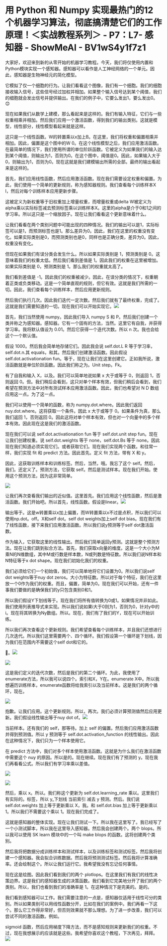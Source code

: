 # 用 Python 和 Numpy 实现最热门的12个机器学习算法，彻底搞清楚它们的工作原理！＜实战教程系列＞ - P7：L7- 感知器 - ShowMeAI - BV1wS4y1f7z1

大家好，欢迎来到新的从零开始的机器学习教程。今天，我们将仅使用内置和Python模块实现一个感知器。感知器可以看作是人工神经网络的一个单元。因此，感知器是生物神经元的简化模型。

它模拟了仅一个细胞的行为。让我们看看这个图像，我们有一个细胞。我们的细胞接收输入信号，这些信号经过加权并相加。如果整个输入信号达到某个阈值，我们的细胞就会发出信号并提供输出。在我们的例子中，它要么发出1，要么发出0。😊

现在如果我们从数学上建模，那么看起来是这样的。我们有输入特征，它们与一些权重相乘并相加。然后我们应用一个激活函数，得到我们的输出类别。这就是模型，线性部分，线性模型看起来就是这样。

这只是一个线性函数。W的转置乘以x加上B。在这里，我们将权重和偏置相乘并相加。因此，偏置是这个图中的W 0。在这个线性模型之后，我们应用激活函数。在最简单的情况下，我们使用所谓的单位阶跃函数。它被定义为如果我们的输入达到某个阈值，则输出为1，否则为0。在这个图中，阈值是0。因此，如果输入大于0，则输出为1，否则为0。现在这就是我们建模输出所需的全部。最终的输出看起来是这样的。

首先，我们应用线性函数，然后应用激活函数。现在我们需要设定权重和偏置。为此，我们使用一个简单的更新规则，称为感知器规则。我们查看每个训练样本X I，然后对每个训练样本应用更新步骤。

这被定义为新权重等于旧权重加上增量权重，而增量权重或delta W被定义为alpha乘以实际标签减去预测标签乘以训练样本X。这里的alpha是介于0和1之间的学习率。所以这只是一个缩放因子。现在让我们看看这个更新意味着什么。

让我们看看在两个类别问题中可能出现的四种情况。我们的输出可以是1，实际标签可以是1，而预测标签也是1。那么差异为0。因此，我们在这里的权重没有变化。如果实际类别是0，而预测类别也是0，同样也是正确分类，差异为0。因此，权重没有变化。

但现在如果我们有误分类会发生什么。所以如果实际类别是 1，预测类别是 0。这意味着我们的权重太低。然后我们看到差值是 1。因此我们的权重在这里被增加。如果实际类别是 0，预测类别是 1。那么我们的权重就太高了。

我们看到差值是 -1。因此我们的权重被减少。因此，在误分类的情况下，权重朝着正类或负类移动。这是一个简单直观的规则，但它有效。这就是我们所需的一切。因此，我们查看每个训练样本，然后应用更新规则。

然后我们执行几次。因此我们迭代一定次数。然后我们就有了最终权重，完成了。这就是我们需要知道的一切。现在我们可以开始实现它。![](img/47427fb8775e23c1bec39e64630a9c33_1.png)

首先，我们当然使用 numpy。因此我们导入 numpy S 和 P。然后我们创建一个类并称之为感知器。感知器。它有一个固有的方法，当然。这里它有自我，并获得学习率。我将默认值设为 0.01。然后它获得一个迭代次数。所以 n 次。我也会给这个一个默认值。

假设 1000。然后我会简单地存储它们。因此我会说 self.dot.L R 等于学习率，self.dot.n.其 equals，和其。然后我们创建激活函数。因此假设 self.dot.activationation fun。等于，现在让我们在这里创建它。正如我所说，激活函数就是单位阶跃函数。因此我们称之为。Unit step。Fk。

有了自我和输入 X，以及。我们可以简单地说如果 x 大于或等于 0，则返回 1，否则返回 0。但。我们稍后会看到，这只对单个样本有效，但我们稍后会看到，我们希望在预测方法中对所有测试样本应用激活函数。因此，我们也希望对 N D 数组应用这一点。为了这一点。

我们可以使用一个简单的函数，称为 numpy.dot.where。因此我们返回 nuy.dot.where。这将获取一个条件。因此 x 大于或等于 0。如果条件为真，那么我们返回 1，否则返回 0。因此这将对单个样本有效，但也对一个向量中的多个样本有效。因此现在这是我们的激活函数。

现在我们可以说 self.dot.activationation fun 等于 self.dot.unit step fun。现在让我们创建权重。说 self.dot.weights 等于 none，self.dot.Bs 等于 none。因此现在我们知道必须实现它们。或者获取它们。现在我们实现两个函数。和往常一样，我们实现 fit 和 predict 方法。因此首先。定义 fit 方法，带有 X 和 y。

因此，这获取训练样本和训练标签。然后，当然，哦。我忘了这个 self。然后，我们。还定义了。预测方法，它获取 self。然后是测试样本。现在我们开始。使用这个预测方法，因为这非常简单。

![](img/47427fb8775e23c1bec39e64630a9c33_3.png)

让我们再次查看我们输出的近似值。这里首先。我们应用这个线性函数，然后是激活函数。我们开始吧。所以首先，线性函数。假设是linear。![](img/47427fb8775e23c1bec39e64630a9c33_5.png)

输出等于。这是w转置乘以x加上偏置，而W转置乘以x不过是点积，所以我们可以使用np.dot。off。X和self dot。self dot weights加上self dot bias。现在我们有了线性函数，接下来我们应用激活函数。所以我们说y预测等于self dot激活函数。

作为输入，它获取这里的线性输出。然后我们简单返回y预测。这就是整个预测方法。现在让我们跳到拟合方法。首先，我们获取x向量的维度。这是一个大小为M乘N的N维数组，其中M或行数是样本数，N或列数是特征数。所以我们说N样本和N特征等于x dot shape。现在我们初始化我们的权重。

我们必须给它们一个初始值，我们可以简单地将它们设置为0。所以我们说self dot weights等于nuy dot zeros。大小为特征数。所以对于每个特征，我们在这里放一个0作为我们的权重。而且，偏置，简单为0。现在我们可以开始，还有一件事我们要做的是确保我们的y只包含类别0和1。

所以我们假设Y下划线等于。现在我们将所有值转换为0或1。如果情况并非如此。我们使用列表推导式来实现。所以我们说如果i大于0则为1，否则为0，针对y中的i。现在将其转换为Ny数组。所以。现在，我们有了我们的Y，现在可以开始训练。

所以我们再次查看这个更新规则。我们希望查看每个训练样本，并且我们还想进行几次迭代。所以我们这里需要两个、四个循环。我们假设第一个循环是下划线，因为我们在范围内不需要这个self dot和它的。

🤢。![](img/47427fb8775e23c1bec39e64630a9c33_7.png)

![](img/47427fb8775e23c1bec39e64630a9c33_8.png)

这是我们定义的迭代次数，然后是我们的第二个循环。为此，我使用了enumerate方法，所以我可以说四个。索引和X，Y在。enumerate X中。所以我想遍历训练样本，enumerate函数将给我索引以及当前样本。这是我们的两个循环，现在。

![](img/47427fb8775e23c1bec39e64630a9c33_10.png)

抱歉。让我们应用。这个更新规则。所以，再次。我们必须计算预测值然后应用更新。我们假设线性输出等于nuy dot of。![](img/47427fb8775e23c1bec39e64630a9c33_12.png)

当前样本。还有我们的 self，那等待。加上 self 的偏置。然后我们应用激活函数并得到预测值。所以 y 预测等于 self.dot.activation_function 的线性输出。因此在这种情况下，我们只为一个样本使用它。

在 predict 方法中，我们对多个样本使用激活函数。这就是为什么我们在激活函数中需要这个 nuy 的原因。所以是的。现在继续。现在我们有了预测的 y。现在我们再看看公式。所以我们有学习率乘以差值。

![](img/47427fb8775e23c1bec39e64630a9c33_14.png)

![](img/47427fb8775e23c1bec39e64630a9c33_15.png)

然后，乘以 x。所以。我们称这个更新为 self.dot.learning_rate 乘以。这里我们有实际的。标签，所以 y_下划线 当前索引 减去 y 预测。然后。我们说 self.dot.weights 加上等于更新乘以 X，我。和 self.dot.bias 加上等于更新乘以 1。所以我们不需要这个乘以 1。现在我们完成了。

这就是感知器的整体实现。现在让我们测试一下。所以我在这里写了。我已经写了一个小测试脚本，所以我在这里导入感知器。然后我会创建两个。两个 blops。所以我可以使用 SK learn 模块中的一个叫 make blops 的函数。这将创建两个类别。

然后我将把数据分成训练样本和测试样本，以及训练标签和测试标签。然后我将创建一个感知器。我会拟合训练数据。然后我将预测测试标签。然后我将计算准确率。还会绘制这个。所以让我们运行它。我希望我没有忘记任何事情。

现在这是绘图。因此我们看到我们的两个 plotlops。在这里我们有我们的线性决策边界。这是我们的感知器生成的决策函数。我们看到它完美地分开了我们的两个类别。所以，我们也看到我们的准确率是 1。在这种情况下是完美的。是的。

我们看到感知器可以工作。我们需要注意的一点是，感知器仅适用于线性可分的类别。所以如果类别可以用线性函数分开，比如在我们的案例中。我们再看一下这个。那么它工作得非常好，但否则效果就不那么理想。为了进一步改善，我们可以尝试不同的激活函数。例如。

sigmoid 函数，然后应用梯度下降方法，而不是感知规则来更新我们的权重。不过，现在我想展示的应该就是这些。我希望你喜欢这个教程，下次再见，拜拜。![](img/47427fb8775e23c1bec39e64630a9c33_17.png)
